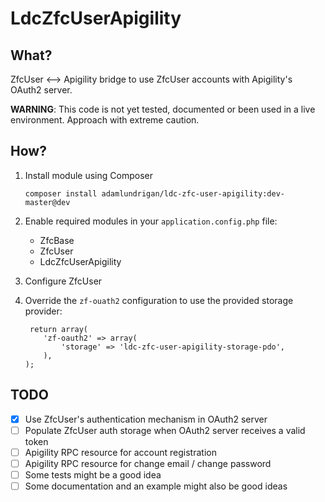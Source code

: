 # LdcZfcUserApigility

## What?

ZfcUser <--> Apigility bridge to use ZfcUser accounts with Apigility's OAuth2 server.  

__WARNING__: This code is not yet tested, documented or been used in a live environment.  Approach with extreme caution.

## How?

1. Install module using Composer

   ```
   composer install adamlundrigan/ldc-zfc-user-apigility:dev-master@dev
   ```

2. Enable required modules in your `application.config.php` file:

   - ZfcBase
   - ZfcUser
   - LdcZfcUserApigility

3. Configure ZfcUser

4. Override the `zf-ouath2` configuration to use the provided storage provider:

   ```
    return array(
       'zf-oauth2' => array(
           'storage' => 'ldc-zfc-user-apigility-storage-pdo', 
       ),
   );
   ```

## TODO

 - [x] Use ZfcUser's authentication mechanism in OAuth2 server
 - [ ] Populate ZfcUser auth storage when OAuth2 server receives a valid token
 - [ ] Apigility RPC resource for account registration
 - [ ] Apigility RPC resource for change email / change password 
 - [ ] Some tests might be a good idea
 - [ ] Some documentation and an example might also be good ideas
